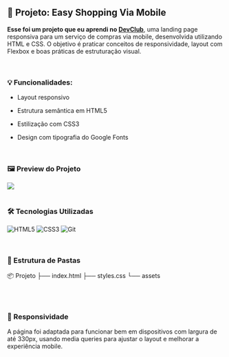 ## 🛒 Projeto: Easy Shopping Via Mobile
<b>Esse foi um projeto que eu aprendi no <a href="https://rodolfomori.com.br" target="_blank">DevClub</a></b>, uma landing page responsiva para um serviço de compras via mobile, desenvolvida utilizando HTML e CSS. O objetivo é praticar conceitos de responsividade, layout com Flexbox e boas práticas de estruturação visual.


<br>

<h3>💡 Funcionalidades:</h3>

- Layout responsivo

- Estrutura semântica em HTML5

- Estilização com CSS3

- Design com tipografia do Google Fonts

  <br>

<h3>🖼️ Preview do Projeto</h3>
<img src="https://github.com/BrunoWACE/easy-shopping/blob/main/assets/Imagem%20Easy%20Shopping.png?raw=true"/>


<br>
<br>
<h3>🛠 Tecnologias Utilizadas</h3>

![HTML5](https://img.shields.io/badge/HTML5-E34F26?style=flat&logo=html5&logoColor=white)
![CSS3](https://img.shields.io/badge/CSS3-1572B6?style=flat&logo=css3&logoColor=white)
![Git](https://img.shields.io/badge/Git-F05032?style=flat&logo=git&logoColor=white) 

<br>

<h3>📁 Estrutura de Pastas</h3>

📦 Projeto
├── index.html
├── styles.css
└── assets

<br>
<br>

<h3>📱 Responsividade</h3>

A página foi adaptada para funcionar bem em dispositivos com largura de até 330px, usando media queries para ajustar o layout e melhorar a experiência mobile.
<br>
<br>



